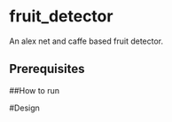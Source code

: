 # fruit_detector
An alex net and caffe based fruit detector.

## Prerequisites

##How to run

#Design
